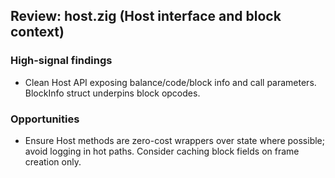 ## Review: host.zig (Host interface and block context)

### High-signal findings

- Clean Host API exposing balance/code/block info and call parameters. BlockInfo struct underpins block opcodes.

### Opportunities

- Ensure Host methods are zero-cost wrappers over state where possible; avoid logging in hot paths. Consider caching block fields on frame creation only.


